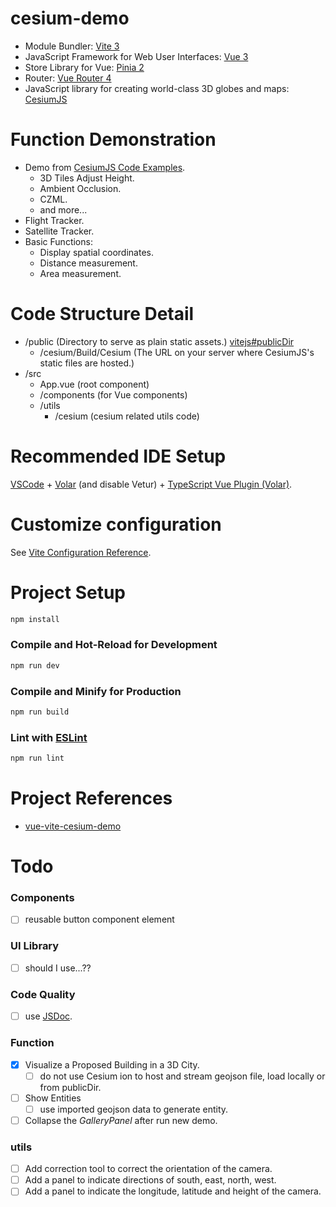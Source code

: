 # cesium-demo

- Module Bundler: [Vite 3](https://vitejs.dev/)
- JavaScript Framework for Web User Interfaces: [Vue 3](https://vuejs.org/)
- Store Library for Vue: [Pinia 2](https://pinia.vuejs.org/)
- Router: [Vue Router 4](https://router.vuejs.org/)
- JavaScript library for creating world-class 3D globes and maps: [CesiumJS](https://cesium.com/learn/cesiumjs-learn/)

# Function Demonstration

- Demo from [CesiumJS Code Examples](https://sandcastle.cesium.com/).
  - 3D Tiles Adjust Height.
  - Ambient Occlusion.
  - CZML.
  - and more...
- Flight Tracker.
- Satellite Tracker.
- Basic Functions:
  - Display spatial coordinates.
  - Distance measurement.
  - Area measurement.

# Code Structure Detail

- /public (Directory to serve as plain static assets.) [vitejs#publicDir](https://vitejs.dev/config/shared-options.html#publicdir)
  - /cesium/Build/Cesium (The URL on your server where CesiumJS's static files are hosted.)
- /src
  - App.vue (root component)
  - /components (for Vue components)
  - /utils
    - /cesium (cesium related utils code)

# Recommended IDE Setup

[VSCode](https://code.visualstudio.com/) + [Volar](https://marketplace.visualstudio.com/items?itemName=Vue.volar) (and disable Vetur) + [TypeScript Vue Plugin (Volar)](https://marketplace.visualstudio.com/items?itemName=Vue.vscode-typescript-vue-plugin).

# Customize configuration

See [Vite Configuration Reference](https://vitejs.dev/config/).

# Project Setup

```sh
npm install
```

### Compile and Hot-Reload for Development

```sh
npm run dev
```

### Compile and Minify for Production

```sh
npm run build
```

### Lint with [ESLint](https://eslint.org/)

```sh
npm run lint
```

# Project References

- [vue-vite-cesium-demo](https://github.com/lihanqiang/vue-vite-cesium-demo)

# Todo

### Components

- [ ] reusable button component element

### UI Library

- [ ] should I use...??


### Code Quality

- [ ] use [JSDoc](https://jsdoc.app/).

### Function

- [x] Visualize a Proposed Building in a 3D City.
  - [ ] do not use Cesium ion to host and stream geojson file, load locally or from publicDir.
- [ ] Show Entities
	- [ ] use imported geojson data to generate entity.

- [ ] Collapse the *GalleryPanel* after run new demo.

### utils

- [ ] Add correction tool to correct the orientation of the camera.
- [ ] Add a panel to indicate directions of south, east, north, west.
- [ ] Add a panel to indicate the longitude, latitude and height of the camera.